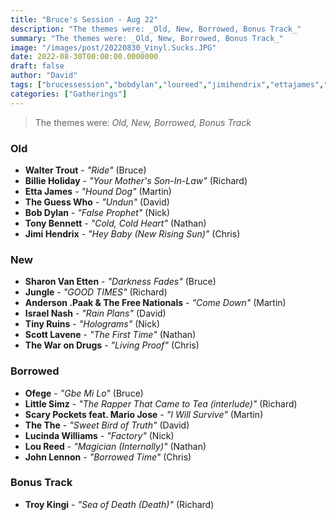 ```yaml
---
title: "Bruce's Session - Aug 22"
description: "The themes were: _Old, New, Borrowed, Bonus Track_"
summary: "The themes were: _Old, New, Borrowed, Bonus Track_"
image: "/images/post/20220830_Vinyl.Sucks.JPG"
date: 2022-08-30T00:00:00.0000000
draft: false
author: "David"
tags: ["brucessession","bobdylan","loureed","jimihendrix","ettajames","lucindawilliams","johnlennon","thewarondrugs","tinyruins","troykingi","tonybennett","thethe","littlesimz","scarypockets","israelnash","sharonvanetten","ofege","jungle","mariojose","waltertrout","theguesswho","scottlavene","andersonpaak","billieholiday","freenationals"]
categories: ["Gatherings"]
---
```

> The themes were: _Old, New, Borrowed, Bonus Track_
### Old
- **Walter Trout** - _"Ride"_ (Bruce)
- **Billie Holiday** - _"Your Mother's Son-In-Law"_ (Richard)
- **Etta James** - _"Hound Dog"_ (Martin)
- **The Guess Who** - _"Undun"_ (David)
- **Bob Dylan** - _"False Prophet"_ (Nick)
- **Tony Bennett** - _"Cold, Cold Heart"_ (Nathan)
- **Jimi Hendrix** - _"Hey Baby (New Rising Sun)"_ (Chris)
### New
- **Sharon Van Etten** - _"Darkness Fades"_ (Bruce)
- **Jungle** - _"GOOD TIMES"_ (Richard)
- **Anderson .Paak & The Free Nationals** - _"Come Down"_ (Martin)
- **Israel Nash** - _"Rain Plans"_ (David)
- **Tiny Ruins** - _"Holograms"_ (Nick)
- **Scott Lavene** - _"The First Time"_ (Nathan)
- **The War on Drugs** - _"Living Proof"_ (Chris)
### Borrowed
- **Ofege** - _"Gbe Mi Lo"_ (Bruce)
- **Little Simz** - _"The Rapper That Came to Tea (interlude)"_ (Richard)
- **Scary Pockets feat. Mario Jose** - _"I Will Survive"_ (Martin)
- **The The** - _"Sweet Bird of Truth"_ (David)
- **Lucinda Williams** - _"Factory"_ (Nick)
- **Lou Reed** - _"Magician (Internally)"_ (Nathan)
- **John Lennon** - _"Borrowed Time"_ (Chris)
### Bonus Track
- **Troy Kingi** - _"Sea of Death (Death)"_ (Richard)
